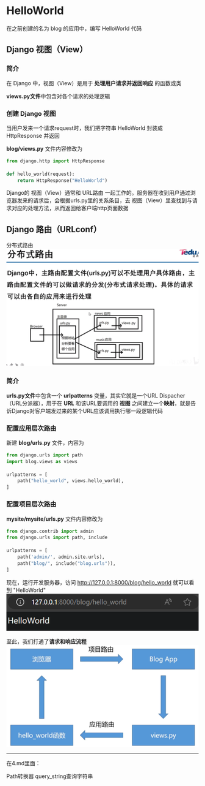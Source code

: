 # HelloWorld

在之前创建的名为 blog 的应用中，编写 HelloWorld 代码

## Django 视图（View）

### 简介

在 Django 中，视图（View）是用于 **处理用户请求并返回响应** 的函数或类

**views.py文件**中包含对各个请求的处理逻辑

### 创建 Django 视图

当用户发来一个请求request时，我们把字符串 HelloWorld 封装成 HttpResponse 并返回

**blog/views.py** 文件内容修改为
```py
from django.http import HttpResponse

def hello_world(request):
    return HttpResponse("HelloWorld")
```

Django的 视图（View）通常和 URL路由 一起工作的。服务器在收到用户通过浏览器发来的请求后，会根据urls.py里的关系条目，去 视图（View）里查找到与请求对应的处理方法，从而返回给客户端http页面数据

## Django 路由（URLconf）

分布式路由
![](resources/2024-01-17-21-19-15.png)

### 简介

**urls.py文件**中包含一个 **urlpatterns** 变量，其实它就是一个URL Dispacher（URL分派器），用于在 **URL** 和该URL要调用的 **视图** 之间建立一个**映射**，就是告诉Django对客户端发过来的某个URL应该调用执行哪一段逻辑代码

### 配置应用层次路由

新建 **blog/urls.py** 文件，内容为
```py
from django.urls import path
import blog.views as views

urlpatterns = [
    path("hello_world", views.hello_world),
]
```

### 配置项目层次路由

**mysite/mysite/urls.py** 文件内容修改为
```py
from django.contrib import admin
from django.urls import path, include

urlpatterns = [
    path('admin/', admin.site.urls),
    path("blog/", include("blog.urls")),
]
```

现在，运行开发服务器，访问 http://127.0.0.1:8000/blog/hello_world 就可以看到 "HelloWorld"
![](resources/2024-01-08-22-42-56.png)

至此，我们打通了**请求和响应流程**
![](resources/2024-01-08-22-48-17.png)







---



在4.md里面：

Path转换器
query_string查询字符串
